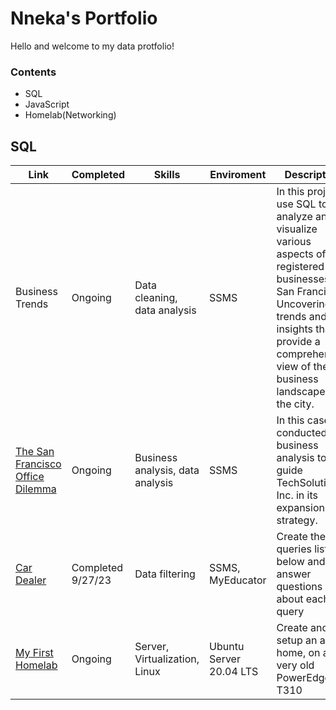 # Nneka's Portfolio
Hello and welcome to my data protfolio!

### Contents

* SQL
* JavaScript
* Homelab(Networking)

## SQL 

| Link | Completed | Skills | Enviroment | Description |
| --- | --- | --- | --- | --- |
| Business Trends | Ongoing | Data cleaning, data analysis | SSMS | In this project, I use SQL to analyze and visualize various aspects of registered businesses in San Francisco. Uncovering trends and insights that provide a comprehensive view of the business landscape in the city. |
| [The San Francisco Office Dilemma](https://github.com/nneka-w/Office-Dilemma) | Ongoing | Business analysis, data analysis | SSMS | In this case, I conducted a business analysis to guide TechSolutions Inc. in its expansion strategy. |
| [Car Dealer](https://github.com/nneka-w/Car_Dealer) | Completed 9/27/23 | Data filtering | SSMS, MyEducator | Create the 10 queries listed below and answer questions about each query |
| [My First Homelab]() | Ongoing | Server, Virtualization, Linux | Ubuntu Server 20.04 LTS | Create and setup an at home, on a very old PowerEdge T310 |
